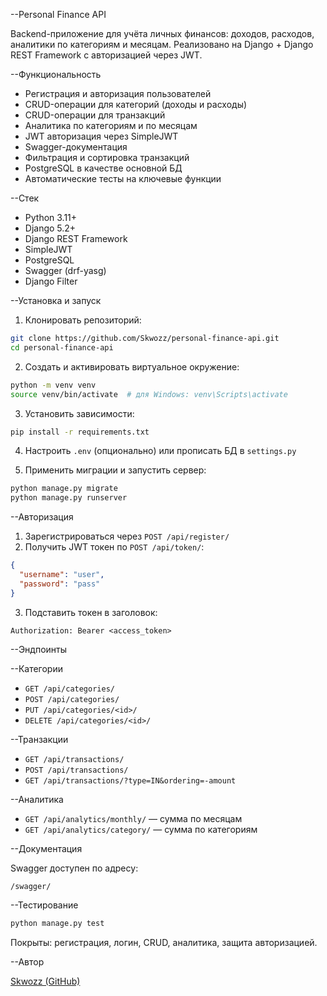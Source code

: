 --Personal Finance API

Backend-приложение для учёта личных финансов: доходов, расходов, аналитики по категориям и месяцам. Реализовано на Django + Django REST Framework с авторизацией через JWT.

--Функциональность

- Регистрация и авторизация пользователей
- CRUD-операции для категорий (доходы и расходы)
- CRUD-операции для транзакций
- Аналитика по категориям и по месяцам
- JWT авторизация через SimpleJWT
- Swagger-документация
- Фильтрация и сортировка транзакций
- PostgreSQL в качестве основной БД
- Автоматические тесты на ключевые функции

--Стек

- Python 3.11+
- Django 5.2+
- Django REST Framework
- SimpleJWT
- PostgreSQL
- Swagger (drf-yasg)
- Django Filter

--Установка и запуск

1. Клонировать репозиторий:

```bash
git clone https://github.com/Skwozz/personal-finance-api.git
cd personal-finance-api
```

2. Создать и активировать виртуальное окружение:

```bash
python -m venv venv
source venv/bin/activate  # для Windows: venv\Scripts\activate
```

3. Установить зависимости:

```bash
pip install -r requirements.txt
```

4. Настроить `.env` (опционально) или прописать БД в `settings.py`

5. Применить миграции и запустить сервер:

```bash
python manage.py migrate
python manage.py runserver
```

--Авторизация

1. Зарегистрироваться через `POST /api/register/`
2. Получить JWT токен по `POST /api/token/`:
```json
{
  "username": "user",
  "password": "pass"
}
```
3. Подставить токен в заголовок:
```
Authorization: Bearer <access_token>
```

--Эндпоинты

--Категории
- `GET /api/categories/`
- `POST /api/categories/`
- `PUT /api/categories/<id>/`
- `DELETE /api/categories/<id>/`

--Транзакции
- `GET /api/transactions/`
- `POST /api/transactions/`
- `GET /api/transactions/?type=IN&ordering=-amount`

--Аналитика
- `GET /api/analytics/monthly/` — сумма по месяцам
- `GET /api/analytics/category/` — сумма по категориям

--Документация

Swagger доступен по адресу:
```
/swagger/
```

--Тестирование

```bash
python manage.py test
```

Покрыты: регистрация, логин, CRUD, аналитика, защита авторизацией.

--Автор

[Skwozz (GitHub)](https://github.com/Skwozz)
